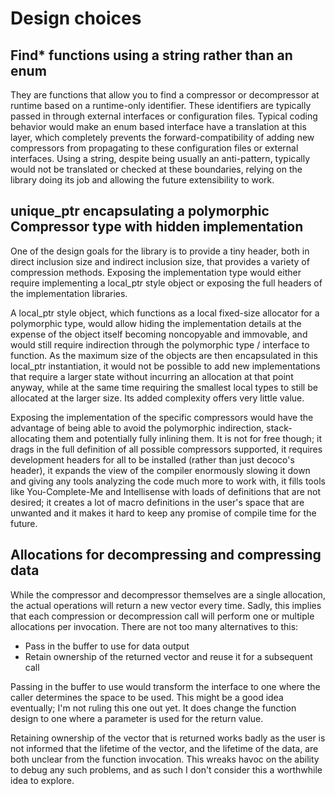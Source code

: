 # Design choices

## Find\* functions using a string rather than an enum

They are functions that allow you to find a compressor or decompressor at runtime based on a runtime-only identifier. These identifiers are typically passed in through external interfaces or configuration files. Typical coding behavior would make an enum based interface have a translation at this layer, which completely prevents the forward-compatibility of adding new compressors from propagating to these configuration files or external interfaces. Using a string, despite being usually an anti-pattern, typically would not be translated or checked at these boundaries, relying on the library doing its job and allowing the future extensibility to work.

## unique\_ptr encapsulating a polymorphic Compressor type with hidden implementation

One of the design goals for the library is to provide a tiny header, both in direct inclusion size and indirect inclusion size, that provides a variety of compression methods. Exposing the implementation type would either require implementing a local\_ptr style object or exposing the full headers of the implementation libraries.

A local\_ptr style object, which functions as a local fixed-size allocator for a polymorphic type, would allow hiding the implementation details at the expense of the object itself becoming noncopyable and immovable, and would still require indirection through the polymorphic type / interface to function. As the maximum size of the objects are then encapsulated in this local\_ptr instantiation, it would not be possible to add new implementations that require a larger state without incurring an allocation at that point anyway, while at the same time requiring the smallest local types to still be allocated at the larger size. Its added complexity offers very little value.

Exposing the implementation of the specific compressors would have the advantage of being able to avoid the polymorphic indirection, stack-allocating them and potentially fully inlining them. It is not for free though; it drags in the full definition of all possible compressors supported, it requires development headers for all to be installed (rather than just decoco's header), it expands the view of the compiler enormously slowing it down and giving any tools analyzing the code much more to work with, it fills tools like You-Complete-Me and Intellisense with loads of definitions that are not desired; it creates a lot of macro definitions in the user's space that are unwanted and it makes it hard to keep any promise of compile time for the future.

## Allocations for decompressing and compressing data

While the compressor and decompressor themselves are a single allocation, the actual operations will return a new vector every time. Sadly, this implies that each compression or decompression call will perform one or multiple allocations per invocation. There are not too many alternatives to this:

- Pass in the buffer to use for data output
- Retain ownership of the returned vector and reuse it for a subsequent call

Passing in the buffer to use would transform the interface to one where the caller determines the space to be used. This might be a good idea eventually; I'm not ruling this one out yet. It does change the function design to one where a parameter is used for the return value.

Retaining ownership of the vector that is returned works badly as the user is not informed that the lifetime of the vector, and the lifetime of the data, are both unclear from the function invocation. This wreaks havoc on the ability to debug any such problems, and as such I don't consider this a worthwhile idea to explore.


